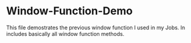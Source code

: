 # Window-Function-Demo

This file demostrates the previous window function I used in my Jobs. In includes basically all window function methods. 

